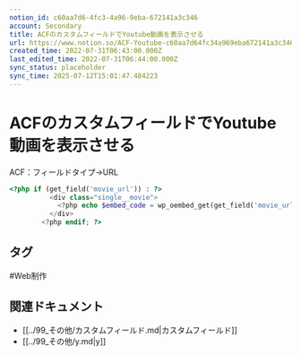 ```yaml
---
notion_id: c60aa7d6-4fc3-4a96-9eba-672141a3c346
account: Secondary
title: ACFのカスタムフィールドでYoutube動画を表示させる
url: https://www.notion.so/ACF-Youtube-c60aa7d64fc34a969eba672141a3c346
created_time: 2022-07-31T06:43:00.000Z
last_edited_time: 2022-07-31T06:44:00.000Z
sync_status: placeholder
sync_time: 2025-07-12T15:01:47.484223
---
```

# ACFのカスタムフィールドでYoutube動画を表示させる

ACF：フィールドタイプ→URL
```php
<?php if (get_field('movie_url')) : ?>
          <div class="single__movie">
            <?php echo $embed_code = wp_oembed_get(get_field('movie_url')); ?>
          </div>
        <?php endif; ?>
```

## タグ

#Web制作 

## 関連ドキュメント

- [[../99_その他/カスタムフィールド.md|カスタムフィールド]]
- [[../99_その他/y.md|y]]
